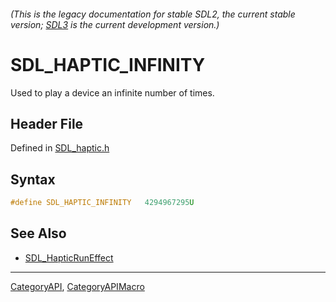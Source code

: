 ###### (This is the legacy documentation for stable SDL2, the current stable version; [SDL3](https://wiki.libsdl.org/SDL3/) is the current development version.)
# SDL_HAPTIC_INFINITY

Used to play a device an infinite number of times.

## Header File

Defined in [SDL_haptic.h](https://github.com/libsdl-org/SDL/blob/SDL2/include/SDL_haptic.h)

## Syntax

```c
#define SDL_HAPTIC_INFINITY   4294967295U
```

## See Also

* [SDL_HapticRunEffect](SDL_HapticRunEffect)

----
[CategoryAPI](CategoryAPI), [CategoryAPIMacro](CategoryAPIMacro)

